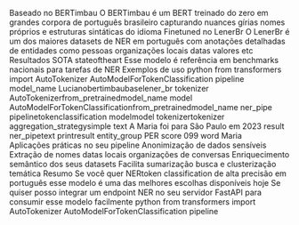  Baseado no BERTimbau
O BERTimbau é um BERT treinado do zero em grandes corpora de português brasileiro capturando nuances gírias nomes próprios e estruturas sintáticas do idioma
 Finetuned no LenerBr
O LenerBr é um dos maiores datasets de NER em português com anotações detalhadas de entidades como pessoas organizações locais datas valores etc
 Resultados SOTA stateoftheart
Esse modelo é referência em benchmarks nacionais para tarefas de NER
 Exemplos de uso
python
from transformers import AutoTokenizer AutoModelForTokenClassification pipeline
model_name  Lucianobertimbaubaselener_br
tokenizer  AutoTokenizerfrom_pretrainedmodel_name
model  AutoModelForTokenClassificationfrom_pretrainedmodel_name
ner_pipe  pipelinetokenclassification modelmodel tokenizertokenizer aggregation_strategysimple
text  A Maria foi para São Paulo em 2023
result  ner_pipetext
printresult
 entity_group PER score 099 word Maria  
 Aplicações práticas no seu pipeline
 Anonimização de dados sensíveis
 Extração de nomes datas locais organizações de conversas
 Enriquecimento semântico dos seus datasets
 Facilita sumarização busca e clusterização temática
Resumo
Se você quer NERtoken classification de alta precisão em português esse modelo é uma das melhores escolhas disponíveis hoje
Se quiser posso integrar um endpoint NER no seu servidor FastAPI para consumir esse modelo facilmente
python
from transformers import AutoTokenizer AutoModelForTokenClassification pipeline